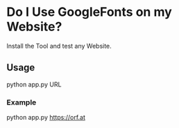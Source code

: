 # Do I Use GoogleFonts on my Website?

Install the Tool and test any Website.

## Usage

python app.py URL

### Example
python app.py https://orf.at